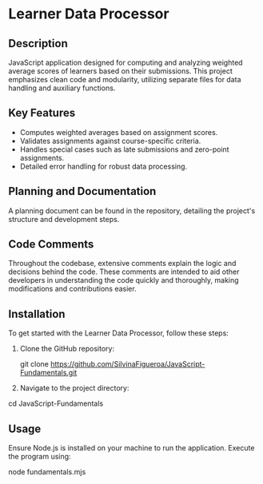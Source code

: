 # Learner Data Processor

## Description
JavaScript application designed for computing and analyzing weighted average scores of learners based on their submissions. This project emphasizes clean code and modularity, utilizing separate files for data handling and auxiliary functions.

## Key Features
- Computes weighted averages based on assignment scores.
- Validates assignments against course-specific criteria.
- Handles special cases such as late submissions and zero-point assignments.
- Detailed error handling for robust data processing.

## Planning and Documentation
A  planning document can be found in the repository, detailing the project's structure and development steps.

## Code Comments
Throughout the codebase, extensive comments explain the logic and decisions behind the code. These comments are intended to aid other developers in understanding the code quickly and thoroughly, making modifications and contributions easier.

## Installation
To get started with the Learner Data Processor, follow these steps:
1. Clone the GitHub repository:

   git clone https://github.com/SilvinaFigueroa/JavaScript-Fundamentals.git

2. Navigate to the project directory:

cd JavaScript-Fundamentals

## Usage
Ensure Node.js is installed on your machine to run the application. Execute the program using:

node fundamentals.mjs


